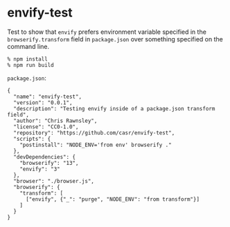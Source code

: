 envify-test
===========

Test to show that `envify` prefers environment variable specified in the
`browserify.transform` field in `package.json` over something specified on the
command line.

    % npm install
    % npm run build


`package.json`:

    {
      "name": "envify-test",
      "version": "0.0.1",
      "description": "Testing envify inside of a package.json transform field",
      "author": "Chris Rawnsley",
      "license": "CC0-1.0",
      "repository": "https://github.com/casr/envify-test",
      "scripts": {
        "postinstall": "NODE_ENV='from env' browserify ."
      },
      "devDependencies": {
        "browserify": "13",
        "envify": "3"
      },
      "browser": "./browser.js",
      "browserify": {
        "transform": [
          ["envify", {"_": "purge", "NODE_ENV": "from transform"}]
        ]
      }
    }
